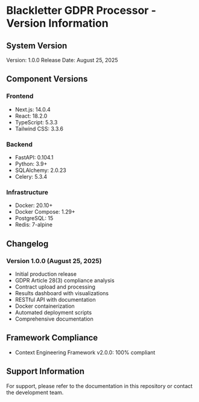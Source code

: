 # Blackletter GDPR Processor - Version Information

## System Version
Version: 1.0.0
Release Date: August 25, 2025

## Component Versions

### Frontend
- Next.js: 14.0.4
- React: 18.2.0
- TypeScript: 5.3.3
- Tailwind CSS: 3.3.6

### Backend
- FastAPI: 0.104.1
- Python: 3.9+
- SQLAlchemy: 2.0.23
- Celery: 5.3.4

### Infrastructure
- Docker: 20.10+
- Docker Compose: 1.29+
- PostgreSQL: 15
- Redis: 7-alpine

## Changelog

### Version 1.0.0 (August 25, 2025)
- Initial production release
- GDPR Article 28(3) compliance analysis
- Contract upload and processing
- Results dashboard with visualizations
- RESTful API with documentation
- Docker containerization
- Automated deployment scripts
- Comprehensive documentation

## Framework Compliance
- Context Engineering Framework v2.0.0: 100% compliant

## Support Information
For support, please refer to the documentation in this repository or contact the development team.